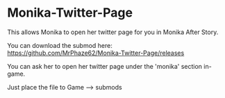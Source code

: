 # Monika-Twitter-Page
This allows Monika to open her twitter page for you in Monika After Story.

You can download the submod here: https://github.com/MrPhaze62/Monika-Twitter-Page/releases

You can ask her to open her twitter page under the 'monika' section in-game.

Just place the file to Game --> submods
